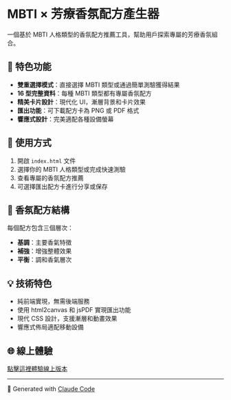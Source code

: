 # MBTI × 芳療香氛配方產生器

一個基於 MBTI 人格類型的香氛配方推薦工具，幫助用戶探索專屬的芳療香氛組合。

## 🌟 特色功能

- **雙重選擇模式**：直接選擇 MBTI 類型或通過簡單測驗獲得結果
- **16 型完整資料**：每種 MBTI 類型都有專屬香氛配方
- **精美卡片設計**：現代化 UI，漸層背景和卡片效果
- **匯出功能**：可下載配方卡為 PNG 或 PDF 格式
- **響應式設計**：完美適配各種設備螢幕

## 🎯 使用方式

1. 開啟 `index.html` 文件
2. 選擇你的 MBTI 人格類型或完成快速測驗
3. 查看專屬的香氛配方推薦
4. 可選擇匯出配方卡進行分享或保存

## 🧪 香氛配方結構

每個配方包含三個層次：
- **基調**：主要香氣特徵
- **補強**：增強整體效果
- **平衡**：調和香氣層次

## 💡 技術特色

- 純前端實現，無需後端服務
- 使用 html2canvas 和 jsPDF 實現匯出功能
- 現代 CSS 設計，支援漸層和動畫效果
- 響應式佈局適配移動設備

## 🌐 線上體驗

[點擊這裡體驗線上版本](https://jessie533tw.github.io/mbti-aroma-generator/)

---

🤖 Generated with [Claude Code](https://claude.ai/code)